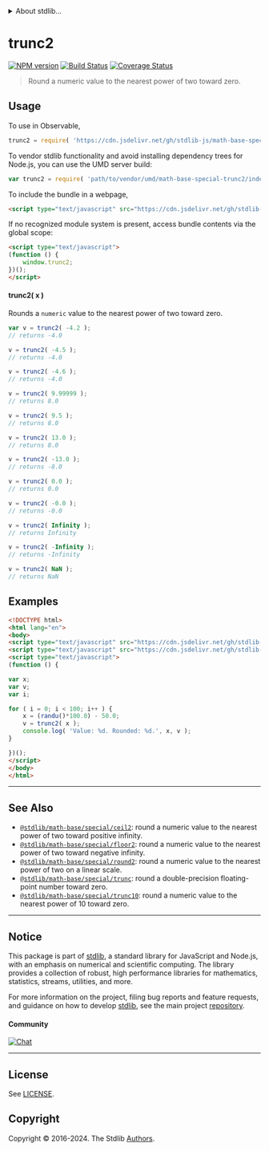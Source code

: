 <!--

@license Apache-2.0

Copyright (c) 2018 The Stdlib Authors.

Licensed under the Apache License, Version 2.0 (the "License");
you may not use this file except in compliance with the License.
You may obtain a copy of the License at

   http://www.apache.org/licenses/LICENSE-2.0

Unless required by applicable law or agreed to in writing, software
distributed under the License is distributed on an "AS IS" BASIS,
WITHOUT WARRANTIES OR CONDITIONS OF ANY KIND, either express or implied.
See the License for the specific language governing permissions and
limitations under the License.

-->


<details>
  <summary>
    About stdlib...
  </summary>
  <p>We believe in a future in which the web is a preferred environment for numerical computation. To help realize this future, we've built stdlib. stdlib is a standard library, with an emphasis on numerical and scientific computation, written in JavaScript (and C) for execution in browsers and in Node.js.</p>
  <p>The library is fully decomposable, being architected in such a way that you can swap out and mix and match APIs and functionality to cater to your exact preferences and use cases.</p>
  <p>When you use stdlib, you can be absolutely certain that you are using the most thorough, rigorous, well-written, studied, documented, tested, measured, and high-quality code out there.</p>
  <p>To join us in bringing numerical computing to the web, get started by checking us out on <a href="https://github.com/stdlib-js/stdlib">GitHub</a>, and please consider <a href="https://opencollective.com/stdlib">financially supporting stdlib</a>. We greatly appreciate your continued support!</p>
</details>

# trunc2

[![NPM version][npm-image]][npm-url] [![Build Status][test-image]][test-url] [![Coverage Status][coverage-image]][coverage-url] <!-- [![dependencies][dependencies-image]][dependencies-url] -->

> Round a numeric value to the nearest power of two toward zero.



<section class="usage">

## Usage

To use in Observable,

```javascript
trunc2 = require( 'https://cdn.jsdelivr.net/gh/stdlib-js/math-base-special-trunc2@v0.2.0-umd/browser.js' )
```

To vendor stdlib functionality and avoid installing dependency trees for Node.js, you can use the UMD server build:

```javascript
var trunc2 = require( 'path/to/vendor/umd/math-base-special-trunc2/index.js' )
```

To include the bundle in a webpage,

```html
<script type="text/javascript" src="https://cdn.jsdelivr.net/gh/stdlib-js/math-base-special-trunc2@v0.2.0-umd/browser.js"></script>
```

If no recognized module system is present, access bundle contents via the global scope:

```html
<script type="text/javascript">
(function () {
    window.trunc2;
})();
</script>
```

#### trunc2( x )

Rounds a `numeric` value to the nearest power of two toward zero.

```javascript
var v = trunc2( -4.2 );
// returns -4.0

v = trunc2( -4.5 );
// returns -4.0

v = trunc2( -4.6 );
// returns -4.0

v = trunc2( 9.99999 );
// returns 8.0

v = trunc2( 9.5 );
// returns 8.0

v = trunc2( 13.0 );
// returns 8.0

v = trunc2( -13.0 );
// returns -8.0

v = trunc2( 0.0 );
// returns 0.0

v = trunc2( -0.0 );
// returns -0.0

v = trunc2( Infinity );
// returns Infinity

v = trunc2( -Infinity );
// returns -Infinity

v = trunc2( NaN );
// returns NaN
```

</section>

<!-- /.usage -->

<section class="examples">

## Examples

<!-- eslint no-undef: "error" -->

```html
<!DOCTYPE html>
<html lang="en">
<body>
<script type="text/javascript" src="https://cdn.jsdelivr.net/gh/stdlib-js/random-base-randu@umd/browser.js"></script>
<script type="text/javascript" src="https://cdn.jsdelivr.net/gh/stdlib-js/math-base-special-trunc2@v0.2.0-umd/browser.js"></script>
<script type="text/javascript">
(function () {

var x;
var v;
var i;

for ( i = 0; i < 100; i++ ) {
    x = (randu()*100.0) - 50.0;
    v = trunc2( x );
    console.log( 'Value: %d. Rounded: %d.', x, v );
}

})();
</script>
</body>
</html>
```

</section>

<!-- /.examples -->

<!-- Section for related `stdlib` packages. Do not manually edit this section, as it is automatically populated. -->

<section class="related">

* * *

## See Also

-   <span class="package-name">[`@stdlib/math-base/special/ceil2`][@stdlib/math/base/special/ceil2]</span><span class="delimiter">: </span><span class="description">round a numeric value to the nearest power of two toward positive infinity.</span>
-   <span class="package-name">[`@stdlib/math-base/special/floor2`][@stdlib/math/base/special/floor2]</span><span class="delimiter">: </span><span class="description">round a numeric value to the nearest power of two toward negative infinity.</span>
-   <span class="package-name">[`@stdlib/math-base/special/round2`][@stdlib/math/base/special/round2]</span><span class="delimiter">: </span><span class="description">round a numeric value to the nearest power of two on a linear scale.</span>
-   <span class="package-name">[`@stdlib/math-base/special/trunc`][@stdlib/math/base/special/trunc]</span><span class="delimiter">: </span><span class="description">round a double-precision floating-point number toward zero.</span>
-   <span class="package-name">[`@stdlib/math-base/special/trunc10`][@stdlib/math/base/special/trunc10]</span><span class="delimiter">: </span><span class="description">round a numeric value to the nearest power of 10 toward zero.</span>

</section>

<!-- /.related -->

<!-- Section for all links. Make sure to keep an empty line after the `section` element and another before the `/section` close. -->


<section class="main-repo" >

* * *

## Notice

This package is part of [stdlib][stdlib], a standard library for JavaScript and Node.js, with an emphasis on numerical and scientific computing. The library provides a collection of robust, high performance libraries for mathematics, statistics, streams, utilities, and more.

For more information on the project, filing bug reports and feature requests, and guidance on how to develop [stdlib][stdlib], see the main project [repository][stdlib].

#### Community

[![Chat][chat-image]][chat-url]

---

## License

See [LICENSE][stdlib-license].


## Copyright

Copyright &copy; 2016-2024. The Stdlib [Authors][stdlib-authors].

</section>

<!-- /.stdlib -->

<!-- Section for all links. Make sure to keep an empty line after the `section` element and another before the `/section` close. -->

<section class="links">

[npm-image]: http://img.shields.io/npm/v/@stdlib/math-base-special-trunc2.svg
[npm-url]: https://npmjs.org/package/@stdlib/math-base-special-trunc2

[test-image]: https://github.com/stdlib-js/math-base-special-trunc2/actions/workflows/test.yml/badge.svg?branch=v0.2.0
[test-url]: https://github.com/stdlib-js/math-base-special-trunc2/actions/workflows/test.yml?query=branch:v0.2.0

[coverage-image]: https://img.shields.io/codecov/c/github/stdlib-js/math-base-special-trunc2/main.svg
[coverage-url]: https://codecov.io/github/stdlib-js/math-base-special-trunc2?branch=main

<!--

[dependencies-image]: https://img.shields.io/david/stdlib-js/math-base-special-trunc2.svg
[dependencies-url]: https://david-dm.org/stdlib-js/math-base-special-trunc2/main

-->

[chat-image]: https://img.shields.io/gitter/room/stdlib-js/stdlib.svg
[chat-url]: https://app.gitter.im/#/room/#stdlib-js_stdlib:gitter.im

[stdlib]: https://github.com/stdlib-js/stdlib

[stdlib-authors]: https://github.com/stdlib-js/stdlib/graphs/contributors

[umd]: https://github.com/umdjs/umd
[es-module]: https://developer.mozilla.org/en-US/docs/Web/JavaScript/Guide/Modules

[deno-url]: https://github.com/stdlib-js/math-base-special-trunc2/tree/deno
[deno-readme]: https://github.com/stdlib-js/math-base-special-trunc2/blob/deno/README.md
[umd-url]: https://github.com/stdlib-js/math-base-special-trunc2/tree/umd
[umd-readme]: https://github.com/stdlib-js/math-base-special-trunc2/blob/umd/README.md
[esm-url]: https://github.com/stdlib-js/math-base-special-trunc2/tree/esm
[esm-readme]: https://github.com/stdlib-js/math-base-special-trunc2/blob/esm/README.md
[branches-url]: https://github.com/stdlib-js/math-base-special-trunc2/blob/main/branches.md

[stdlib-license]: https://raw.githubusercontent.com/stdlib-js/math-base-special-trunc2/main/LICENSE

<!-- <related-links> -->

[@stdlib/math/base/special/ceil2]: https://github.com/stdlib-js/math-base-special-ceil2/tree/umd

[@stdlib/math/base/special/floor2]: https://github.com/stdlib-js/math-base-special-floor2/tree/umd

[@stdlib/math/base/special/round2]: https://github.com/stdlib-js/math-base-special-round2/tree/umd

[@stdlib/math/base/special/trunc]: https://github.com/stdlib-js/math-base-special-trunc/tree/umd

[@stdlib/math/base/special/trunc10]: https://github.com/stdlib-js/math-base-special-trunc10/tree/umd

<!-- </related-links> -->

</section>

<!-- /.links -->
